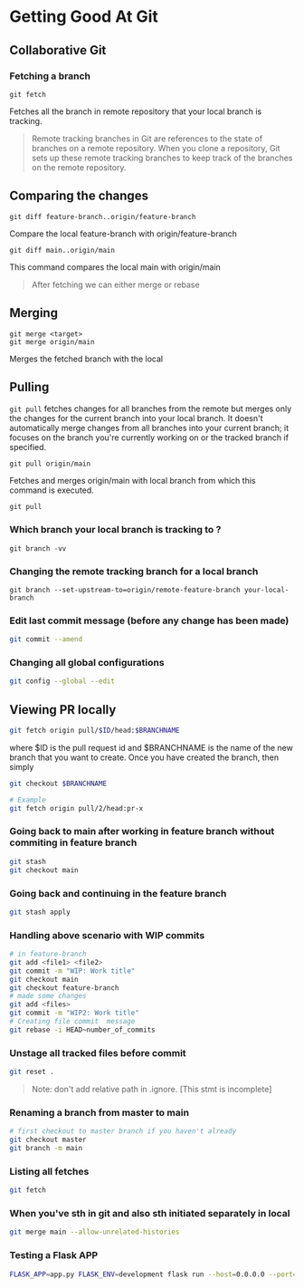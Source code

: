 # Getting Good At Git



## Collaborative Git

### Fetching a branch

```
git fetch 
```

Fetches all the branch in remote repository that your local branch is tracking. 

> Remote tracking branches in Git are references to the state of branches on a remote repository. When you clone a repository, Git sets up these remote tracking branches to keep track of the branches on the remote repository.

## Comparing the changes

```
git diff feature-branch..origin/feature-branch
```

Compare the local feature-branch with origin/feature-branch

```
git diff main..origin/main
```

This command compares the local main with origin/main



> After fetching we can either merge or rebase



## Merging

```
git merge <target>
git merge origin/main
```

Merges the fetched branch with the local



## Pulling

 `git pull` fetches changes for all branches from the remote but merges only the changes for the current branch into your local branch. It doesn't automatically merge changes from all branches into your current branch; it focuses on the branch you're currently working on or the tracked branch if specified.

```
git pull origin/main
```

Fetches and merges origin/main with local branch from which this command is executed. 

```
git pull 
```

### Which branch your local branch is tracking to ?

```
git branch -vv
```

### Changing the remote tracking branch for a local branch

```
git branch --set-upstream-to=origin/remote-feature-branch your-local-branch
```
### Edit last commit message (before any change has been made)
```bash
git commit --amend
```
### Changing all global configurations
```bash
git config --global --edit
```

## Viewing PR locally

```bash
git fetch origin pull/$ID/head:$BRANCHNAME
```
where $ID is the pull request id and $BRANCHNAME is the name of the new branch that you want to create. Once you have created the branch, then simply

```bash
git checkout $BRANCHNAME
```

```bash
# Example
git fetch origin pull/2/head:pr-x 
```

### Going back to main after working in feature branch without commiting in feature branch

```bash
git stash
git checkout main
```

### Going back and continuing in the feature branch
```bash
git stash apply
```

### Handling above scenario with WIP commits

```bash
# in feature-branch
git add <file1> <file2>
git commit -m "WIP: Work title"
git checkout main
git checkout feature-branch
# made some changes
git add <files>
git commit -m "WIP2: Work title"
# Creating file commit  message
git rebase -i HEAD~number_of_commits
```

### Unstage all tracked files before commit

```bash
git reset .
```

>Note: don't add relative path in .ignore. [This stmt is incomplete]

### Renaming a branch from master to main

```bash
# first checkout to master branch if you haven't already
git checkout master
git branch -m main
```

### Listing all fetches
```bash
git fetch
```

### When you've sth in git and also sth initiated separately in local 
```bash
git merge main --allow-unrelated-histories
```

### Testing a Flask APP
```bash
FLASK_APP=app.py FLASK_ENV=development flask run --host=0.0.0.0 --port=5001
```
